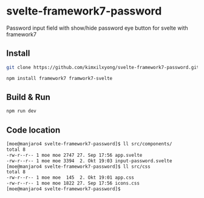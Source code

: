 # svelte-framework7-password
Password input field with show/hide password eye button for svelte with framework7

## Install

```bash
git clone https://github.com/kimxilxyong/svelte-framework7-password.git
```

```bash
npm install framework7 framwork7-svelte
```

## Build & Run

```bash
npm run dev
```

## Code location

```bash
[moe@manjaro4 svelte-framework7-password]$ ll src/components/
total 8
-rw-r--r-- 1 moe moe 2747 27. Sep 17:56 app.svelte
-rw-r--r-- 1 moe moe 3394  2. Okt 19:03 input-password.svelte
[moe@manjaro4 svelte-framework7-password]$ ll src/css
total 8
-rw-r--r-- 1 moe moe  145  2. Okt 19:01 app.css
-rw-r--r-- 1 moe moe 1822 27. Sep 17:56 icons.css
[moe@manjaro4 svelte-framework7-password]$ 
```